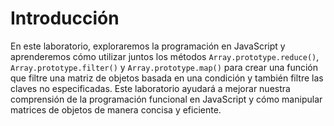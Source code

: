 # Introducción

En este laboratorio, exploraremos la programación en JavaScript y aprenderemos cómo utilizar juntos los métodos `Array.prototype.reduce()`, `Array.prototype.filter()` y `Array.prototype.map()` para crear una función que filtre una matriz de objetos basada en una condición y también filtre las claves no especificadas. Este laboratorio ayudará a mejorar nuestra comprensión de la programación funcional en JavaScript y cómo manipular matrices de objetos de manera concisa y eficiente.
